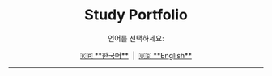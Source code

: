 <!-- 루트 README.md -->

<div align="center">

# Study Portfolio

</div>

<p align="center">
  언어를 선택하세요:
</p>

<p align="center">
  <a href="ko/README.md">🇰🇷 **한국어**</a> &nbsp;|&nbsp;
  <a href="en/README.md">🇺🇸 **English**</a>
</p>

---

